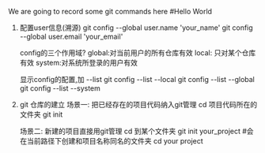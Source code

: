 We are going to record some git commands here
#Hello World
1. 配置user信息(溯源)
	git config --global user.name 'your_name'
	git config --global user.email 'your_email'

	config的三个作用域?
		global:对当前用户的所有仓库有效
		local: 只对某个仓库有效
		system:对系统所登录的用户有效

	显示config的配置,加 --list
	git config --list --local
	git config --list --global
	git config --list --system

2. git 仓库的建立
	场景一: 把已经存在的项目代码纳入git管理
		cd 项目代码所在的文件夹
		git init

	场景二: 新建的项目直接用git管理
		cd 到某个文件夹
		git init your_project #会在当前路径下创建和项目名称同名的文件夹
		cd your project
